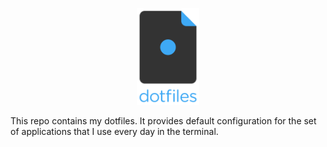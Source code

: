 <p align="center">
   <img src="https://github.com/Christovis/dotfiles/blob/master/dotfiles-logo-stacked.png" alt="dotfiles stacked logo" width="100">
</p>

This repo contains my dotfiles. It provides default configuration for the set of
applications that I use every day in the terminal.
